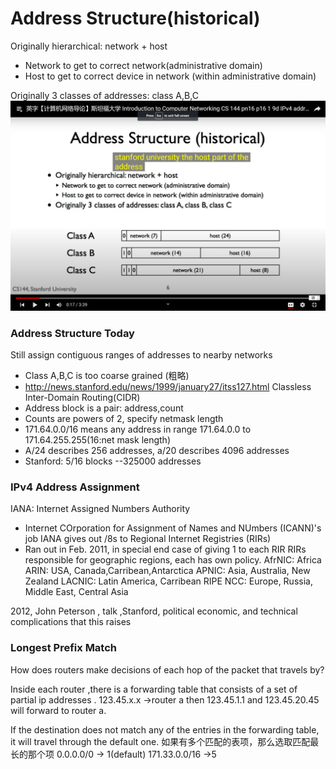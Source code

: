 # Address Structure(historical)
Originally hierarchical: network + host
- Network to get to correct network(administrative domain)
- Host to get to correct device in network (within administrative domain)

Originally 3 classes of addresses: class A,B,C
![pic](16.png)
### Address Structure Today

Still assign contiguous ranges of addresses to nearby networks 
- Class A,B,C is too coarse grained (粗略)
- http://news.stanford.edu/news/1999/january27/itss127.html
Classless Inter-Domain Routing(CIDR)
- Address block is a pair: address,count
- Counts are powers of 2, specify netmask length
- 171.64.0.0/16 means any address in range 171.64.0.0 to 171.64.255.255(16:net mask length)
- A/24 describes 256 addresses, a/20 describes 4096 addresses
- Stanford: 5/16 blocks --325000 addresses 

### IPv4 Address Assignment

IANA: Internet Assigned Numbers Authority
- Internet COrporation for Assignment of Names and NUmbers (ICANN)'s job
IANA gives out /8s to Regional Internet Registries (RIRs)
- Ran out in Feb. 2011, in special end case of giving 1 to each RIR
RIRs responsible for geographic regions, each has own policy.
AfrNIC: Africa
ARIN: USA, Canada,Carribean,Antarctica
APNIC: Asia, Australia, New Zealand
LACNIC: Latin America, Carribean
RIPE NCC: Europe, Russia, Middle East, Central Asia

2012, John Peterson , talk ,Stanford, political economic, and technical complications that this raises

### Longest Prefix Match

How does routers make decisions of each hop of the packet that travels by?

Inside each router ,there is a forwarding table that consists of a set of partial ip addresses .
123.45.x.x ->router a
then 123.45.1.1 and 123.45.20.45 will forward to router a.

If the destination does not match any of the entries in the forwarding table, it will travel through the default one.
如果有多个匹配的表项，那么选取匹配最长的那个项
0.0.0.0/0 -> 1(default)
171.33.0.0/16 ->5
